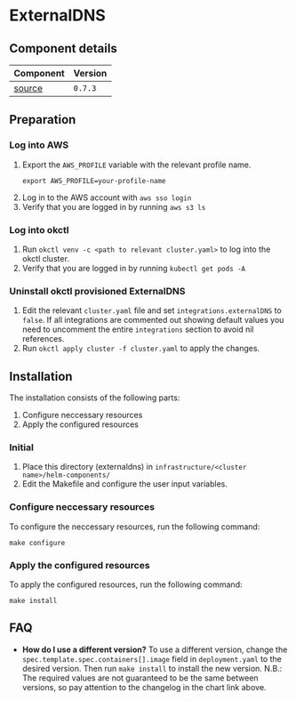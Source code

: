 # ExternalDNS

## Component details

| Component                                                                     | Version  |
| ----------------------------------------------------------------------------- | -------- |
| [source](https://github.com/kubernetes-sigs/external-dns/releases/tag/v0.7.3) | `0.7.3`  |

## Preparation

### Log into AWS

1. Export the `AWS_PROFILE` variable with the relevant profile name.
    ```shell
    export AWS_PROFILE=your-profile-name
    ```
2. Log in to the AWS account with `aws sso login`
3. Verify that you are logged in by running `aws s3 ls`

### Log into okctl

1. Run `okctl venv -c <path to relevant cluster.yaml>` to log into the okctl cluster.
2. Verify that you are logged in by running `kubectl get pods -A`

### Uninstall okctl provisioned ExternalDNS

1. Edit the relevant `cluster.yaml` file and set `integrations.externalDNS` to `false`. If all integrations are commented
   out showing default values you need to uncomment the entire `integrations` section to avoid nil references.
2. Run `okctl apply cluster -f cluster.yaml` to apply the changes.

## Installation

The installation consists of the following parts:

1. Configure neccessary resources
2. Apply the configured resources

### Initial

1. Place this directory (externaldns) in `infrastructure/<cluster name>/helm-components/`
2. Edit the Makefile and configure the user input variables.

### Configure neccessary resources

To configure the neccessary resources, run the following command:

```shell
make configure
```

### Apply the configured resources

To apply the configured resources, run the following command:

```shell
make install
```

## FAQ

- **How do I use a different version?** To use a different version, change the `spec.template.spec.containers[].image` field
    in `deployment.yaml` to the desired version. Then run `make install` to install the new version. N.B.: The required
    values are not guaranteed to be the same between versions, so pay attention to the changelog in the chart link above.

